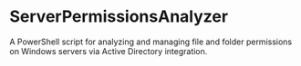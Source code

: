 # ServerPermissionsAnalyzer
A PowerShell script for analyzing and managing file and folder permissions on Windows servers via Active Directory integration.
